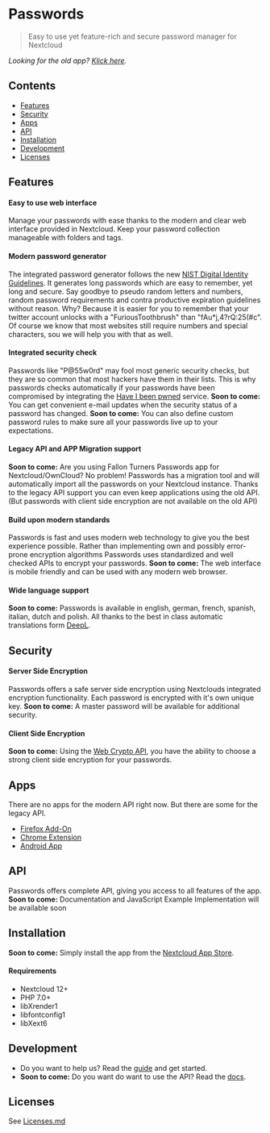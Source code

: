 # Passwords
> Easy to use yet feature-rich and secure password manager for Nextcloud

_Looking for the old app? [Klick here](https://github.com/marius-wieschollek/passwords-legacy)._

## Contents
* [Features](#features)
* [Security](#security)
* [Apps](#apps)
* [API](#api)
* [Installation](#installation)
* [Development](#development)
* [Licenses](Licenses.md)

## Features
#### Easy to use web interface
Manage your passwords with ease thanks to the modern and clear web interface provided in Nextcloud.
Keep your password collection manageable with folders and tags.

#### Modern password generator
The integrated password generator follows the new [NIST Digital Identity Guidelines](https://pages.nist.gov/800-63-3/).
It generates long passwords which are easy to remember, yet long and secure.
Say goodbye to pseudo random letters and numbers, random password requirements and contra productive expiration guidelines without reason.
Why? Because it is easier for you to remember that your twitter account unlocks with a "FuriousToothbrush" than "fAu*j,4?rQ:25(#c".
Of course we know that most websites still require numbers and special characters, sou we will help you with that as well.

#### Integrated security check
Passwords like "P@55w0rd" may fool most generic security checks, but they are so common that most hackers have them in their lists.
This is why passwords checks automatically if your passwords have been compromised by integrating the [Have I been pwned](https://haveibeenpwned.com/) service.
**Soon to come:** You can get convenient e-mail updates when the security status of a password has changed.
**Soon to come:** You can also define custom password rules to make sure all your passwords live up to your expectations.

#### Legacy API and APP Migration support
**Soon to come:** Are you using Fallon Turners Passwords app for Nextcloud/OwnCloud? No problem!
Passwords has a migration tool and will automatically import all the passwords on your Nextcloud instance.
Thanks to the legacy API support you can even keep applications using the old API.
(But passwords with client side encryption are not available on the old API)

#### Build upon modern standards
Passwords is fast and uses modern web technology to give you the best experience possible.
Rather than implementing own and possibly error-prone encryption algorithms Passwords uses standardized and well checked APIs to encrypt your passwords.
**Soon to come:** The web interface is mobile friendly and can be used with any modern web browser.

#### Wide language support
**Soon to come:** Passwords is available in english, german, french, spanish, italian, dutch and polish.
All thanks to the best in class automatic translations form [DeepL](https://www.deepl.com/translator).

## Security
#### Server Side Encryption
Passwords offers a safe server side encryption using Nextclouds integrated encryption functionality.
Each password is encrypted with it's own unique key.
**Soon to come:** A master password will be available for additional security.

#### Client Side Encryption
**Soon to come:** Using the [Web Crypto API](https://developer.mozilla.org/en-US/docs/Web/API/Web_Crypto_API), you have the ability to choose a strong client side encryption for your passwords.

## Apps
There are no apps for the modern API right now. But there are some for the legacy API.

* [Firefox Add-On](https://addons.mozilla.org/en-US/firefox/addon/firefox-owncloud-passwords/)
* [Chrome Extension](https://github.com/thefirstofthe300/ownCloud-Passwords)
* [Android App](https://github.com/intirix/cloudpasswordmanager)

## API
Passwords offers complete API, giving you access to all features of the app.
**Soon to come:** Documentation and JavaScript Example Implementation will be available soon

## Installation
**Soon to come:** Simply install the app from the [Nextcloud App Store](https://apps.nextcloud.com/).

#### Requirements
* Nextcloud 12+
* PHP 7.0+
* libXrender1
* libfontconfig1
* libXext6

## Development
* Do you want to help us? Read the [guide](CONTRIBUTING.md) and get started.
* **Soon to come:** Do you want do want to use the API? Read the [docs](https://github.com/marius-wieschollek/passwords/wiki).

## Licenses
See [Licenses.md](Licenses.md)